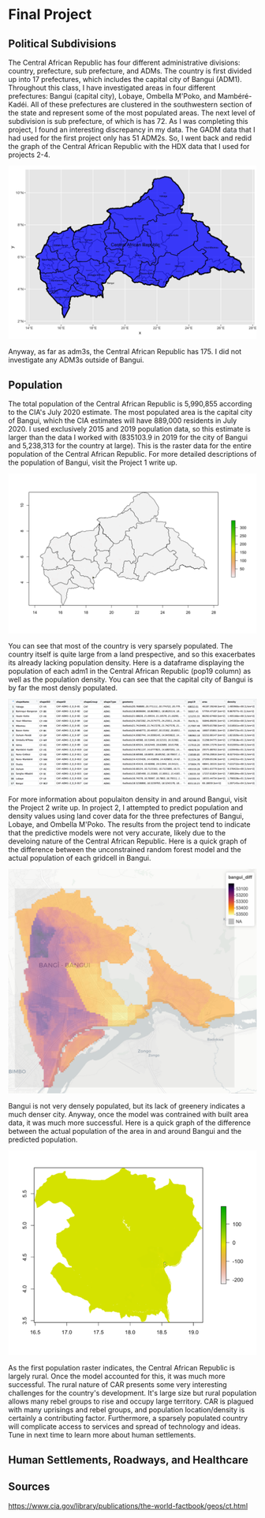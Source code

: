 # Final Project

## Political Subdivisions

The Central African Republic has four different administrative divisions: country, prefecture, sub prefecture, and ADMs. The country is first divided up into 17 prefectures, which includes the capital city of Bangui (ADM1). Throughout this class, I have investigated areas in four different prefectures: Bangui (capital city), Lobaye, Ombella M'Poko, and Mambéré-Kadéi. All of these prefectures are clustered in the southwestern section of the state and represent some of the most populated areas. The next level of subdivision is sub prefecture, of which is has 72. As I was completing this project, I found an interesting discrepancy in my data. The GADM data that I had used for the first project only has 51 ADM2s. So, I went back and redid the graph of the Central African Republic with the HDX data that I used for projects 2-4. 

![pic](New_Central_African_Republic.png)

Anyway, as far as adm3s, the Central African Republic has 175. I did not investigate any ADM3s outside of Bangui. 

## Population 

The total population of the Central African Republic is 5,990,855 according to the CIA's July 2020 estimate. The most populated area is the capital city of Bangui, which the CIA estimates will have 889,000 residents in July 2020. I used exclusively 2015 and 2019 population data, so this estimate is larger than the data I worked with (835103.9 in 2019 for the city of Bangui and 5,238,313 for the country at large). This is the raster data for the entire population of the Central African Republic. For more detailed descriptions of the population of Bangui, visit the Project 1 write up. 

![pic](CAR_raster.png)

You can see that most of the country is very sparsely populated. The country itself is quite large from a land prespective, and so this exacerbates its already lacking population density. Here is a dataframe displaying the population of each adm1 in the Central African Republic (pop19 column) as well as the population density. You can see that the capital city of Bangui is by far the most densly populated. 

![pic](adm1_df.png)

For more information about populaiton density in and around Bangui, visit the Project 2 write up. In project 2, I attempted to predict population and density values using land cover data for the three prefectures of Bangui, Lobaye, and Ombella M'Poko. The results from the project tend to indicate that the predictive models were not very accurate, likely due to the develoing nature of the Central African Republic. Here is a quick graph of the difference between the unconstrained random forest model and the actual population of each gridcell in Bangui. 

![pic](Bangui_mapview.png)

Bangui is not very densely populated, but its lack of greenery indicates a much denser city. Anyway, once the model was contrained with built area data, it was much more successful. Here is a quick graph of the difference between the actual population of the area in and around Bangui and the predicted population.

![pic](Log_pop_diff.png)

As the first population raster indicates, the Central African Republic is largely rural. Once the model accounted for this, it was much more successful. The rural nature of CAR presents some very interesting challenges for the country's development. It's large size but rural population allows many rebel groups to rise and occupy large territory. CAR is plagued with many uprisings and rebel groups, and population location/density is certainly a contributing factor. Furthermore, a sparsely populated country will complicate access to services and spread of technology and ideas. Tune in next time to learn more about human settlements. 

## Human Settlements, Roadways, and Healthcare


## Sources

https://www.cia.gov/library/publications/the-world-factbook/geos/ct.html
